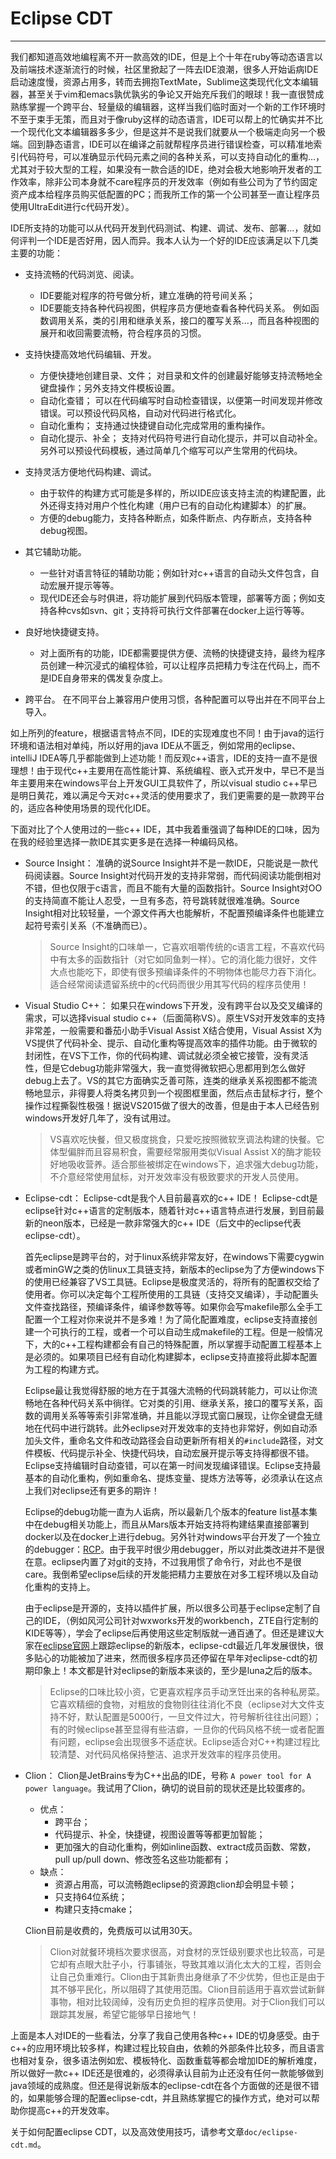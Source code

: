 # Eclipse CDT

***

我们都知道高效地编程离不开一款高效的IDE，但是上个十年在ruby等动态语言以及前端技术逐渐流行的时候，社区里掀起了一阵去IDE浪潮，很多人开始诟病IDE启动速度慢，资源占用多，转而去拥抱TextMate，Sublime这类现代化文本编辑器，甚至关于vim和emacs孰优孰劣的争论又开始充斥我们的眼球！我一直很赞成熟练掌握一个跨平台、轻量级的编辑器，这样当我们临时面对一个新的工作环境时不至于束手无策，而且对于像ruby这样的动态语言，IDE可以帮上的忙确实并不比一个现代化文本编辑器多多少，但是这并不是说我们就要从一个极端走向另一个极端。回到静态语言，IDE可以在编译之前就帮程序员进行错误检查，可以精准地索引代码符号，可以准确显示代码元素之间的各种关系，可以支持自动化的重构...，尤其对于较大型的工程，如果没有一款合适的IDE，绝对会极大地影响开发者的工作效率，除非公司本身就不care程序员的开发效率（例如有些公司为了节约固定资产成本给程序员购买低配置的PC；而我所工作的第一个公司甚至一直让程序员使用UltraEdit进行c代码开发）。

IDE所支持的功能可以从代码开发到代码测试、构建、调试、发布、部署...，就如何评判一个IDE是否好用，因人而异。我本人认为一个好的IDE应该满足以下几类主要的功能：

- 支持流畅的代码浏览、阅读。
    - IDE要能对程序的符号做分析，建立准确的符号间关系；
    - IDE要能支持各种代码视图，供程序员方便地查看各种代码关系。
    例如函数调用关系，类的引用和继承关系，接口的覆写关系...，而且各种视图的展开和收回需要流畅，符合程序员的习惯。

- 支持快捷高效地代码编辑、开发。
	- 方便快捷地创建目录、文件；
	对目录和文件的创建最好能够支持流畅地全键盘操作；另外支持文件模板设置。
	- 自动化查错；
	可以在代码编写时自动检查错误，以便第一时间发现并修改错误。可以预设代码风格，自动对代码进行格式化。
	- 自动化重构；
	支持通过快捷键自动化完成常用的重构操作。
	- 自动化提示、补全；
	支持对代码符号进行自动化提示，并可以自动补全。另外可以预设代码模板，通过简单几个缩写可以产生常用的代码块。

- 支持灵活方便地代码构建、调试。
	- 由于软件的构建方式可能是多样的，所以IDE应该支持主流的构建配置，此外还得支持对用户个性化构建（用户已有的自动化构建脚本）的扩展。
	- 方便的debug能力，支持各种断点，如条件断点、内存断点，支持各种debug视图。

- 其它辅助功能。
	- 一些针对语言特征的辅助功能；例如针对c\++语言的自动头文件包含，自动宏展开提示等等。
	- 现代IDE还会与时俱进，将功能扩展到代码版本管理，部署等方面；例如支持各种cvs如svn、git；支持将可执行文件部署在docker上运行等等。

- 良好地快捷键支持。
	- 对上面所有的功能，IDE都需要提供方便、流畅的快捷键支持，最终为程序员创建一种沉浸式的编程体验，可以让程序员把精力专注在代码上，而不是IDE自身带来的偶发复杂度上。

- 跨平台。
	在不同平台上兼容用户使用习惯，各种配置可以导出并在不同平台上导入。

如上所列的feature，根据语言特点不同，IDE的实现难度也不同！由于java的运行环境和语法相对单纯，所以好用的java IDE从不匮乏，例如常用的eclipse、intelliJ IDEA等几乎都能做到上述功能！而反观c\++语言，IDE的支持一直不是很理想！由于现代c\++主要用在高性能计算、系统编程、嵌入式开发中，早已不是当年主要用来在windows平台上开发GUI工具软件了，所以visual studio c\++早已是明日黄花，难以满足今天对c\++灵活的使用要求了，我们更需要的是一款跨平台的，适应各种使用场景的现代化IDE。

下面对比了个人使用过的一些c\++ IDE，其中我着重强调了每种IDE的口味，因为在我的经验里选择一款IDE其实更多是在选择一种编码风格。

- Source Insight：
准确的说Source Insight并不是一款IDE，只能说是一款代码阅读器。Source Insight对代码开发的支持非常弱，而代码阅读功能倒相对不错，但也仅限于c语言，而且不能有大量的函数指针。Source Insight对OO的支持简直不能让人忍受，一旦有多态，符号跳转就很难准确。Source Insight相对比较轻量，一个源文件再大也能解析，不配置预编译条件也能建立起符号索引关系（不准确而已）。

    > Source Insight的口味单一，它喜欢咀嚼传统的c语言工程，不喜欢代码中有太多的函数指针（对它如同鱼刺一样）。它的消化能力很好，文件大点也能吃下，即使有很多预编译条件的不明物体也能尽力吞下消化。适合经常阅读遗留系统中的c代码而很少用其写代码的程序员使用！

- Visual Studio C\++：
如果只在windows下开发，没有跨平台以及交叉编译的需求，可以选择visual studio c\++（后面简称VS）。原生VS对开发效率的支持非常差，一般需要和番茄小助手Visual Assist X结合使用，Visual Assist X为VS提供了代码补全、提示、自动化重构等提高效率的插件功能。由于微软的封闭性，在VS下工作，你的代码构建、调试就必须全被它接管，没有灵活性，但是它debug功能非常强大，我一直觉得微软把心思都用到怎么做好debug上去了。VS的其它方面确实乏善可陈，连类的继承关系视图都不能流畅地显示，非得要人将类名拷贝到一个视图框里面，然后点击鼠标才行，整个操作过程撕裂性极强！据说VS2015做了很大的改善，但是由于本人已经告别windows开发好几年了，没有试用过。

	> VS喜欢吃快餐，但又极度挑食，只爱吃按照微软烹调法构建的快餐。它体型偏胖而且容易积食，需要经常服用类似Visual Assist X的酶才能较好地吸收营养。适合那些被绑定在windows下，追求强大debug功能，不介意经常使用鼠标，对开发效率没有极致要求的开发人员使用。

- Eclipse-cdt：
Eclipse-cdt是我个人目前最喜欢的c\++ IDE！ Eclipse-cdt是eclipse针对c\++语言的定制版本，随着针对c\++语言特点进行发展，到目前最新的neon版本，已经是一款非常强大的c\++ IDE（后文中的eclipse代表eclipse-cdt）。

  首先eclipse是跨平台的，对于linux系统非常友好，在windows下需要cygwin或者minGW之类的仿linux工具链支持，新版本的eclipse为了方便windows下的使用已经兼容了VS工具链。Eclipse是极度灵活的，将所有的配置权交给了使用者。你可以决定每个工程所使用的工具链（支持交叉编译），手动配置头文件查找路径，预编译条件，编译参数等等。如果你会写makefile那么全手工配置一个工程对你来说并不是多难！为了简化配置难度，eclipse支持直接创建一个可执行的工程，或者一个可以自动生成makefile的工程。但是一般情况下，大的c\++工程构建都会有自己的特殊配置，所以掌握手动配置工程基本上是必须的。如果项目已经有自动化构建脚本，eclipse支持直接将此脚本配置为工程的构建方式。

  Eclipse最让我觉得舒服的地方在于其强大流畅的代码跳转能力，可以让你流畅地在各种代码关系中徜徉。它对类的引用、继承关系，接口的覆写关系，函数的调用关系等等索引非常准确，并且能以浮现式窗口展现，让你全键盘无缝地在代码中进行跳转。此外eclipse对开发效率的支持也非常好，例如自动添加头文件，重命名文件和改动路径会自动更新所有相关的`#include`路径，对文件模板、代码提示补全、快捷代码块，自动宏展开提示等支持得都很不错。Eclipse支持编辑时自动查错，可以在第一时间发现编译错误。Eclipse支持最基本的自动化重构，例如重命名、提炼变量、提炼方法等等，必须承认在这点上我们对eclipse还有更多的期许！

  Eclipse的debug功能一直为人诟病，所以最新几个版本的feature list基本集中在debug相关功能上，而且从Mars版本开始支持将构建结果直接部署到docker以及在docker上进行debug。另外针对windows平台开发了一个独立的debugger：[RCP](https://www.eclipse.org/cdt/downloads.php)。由于我平时很少用debugger，所以对此类改进并不是很在意。eclipse内置了对git的支持，不过我用惯了命令行，对此也不是很care。我倒希望eclipse后续的开发能把精力主要放在对多工程环境以及自动化重构的支持上。

  由于eclipse是开源的，支持以插件扩展，所以很多公司基于eclipse定制了自己的IDE，（例如风河公司针对wxworks开发的workbench，ZTE自行定制的KIDE等等），学会了eclipse后再使用这些定制版就一通百通了。但还是建议大家在[eclipse官网](www.eclipse.org)上跟踪eclipse的新版本，eclipse-cdt最近几年发展很快，很多贴心的功能被加了进来，然而很多程序员还停留在早年对eclipse-cdt的初期印象上！本文都是针对eclipse的新版本来谈的，至少是luna之后的版本。

	> Eclipse的口味比较小资，它更喜欢程序员手动烹饪出来的各种私房菜。它喜欢精细的食物，对粗放的食物则往往消化不良（eclipse对大文件支持不好，默认配置是5000行，一旦文件过大，符号解析往往出问题）；有的时候eclipse甚至显得有些洁癖，一旦你的代码风格不统一或者配置有问题，eclipse会出现很多不适症状。Eclipse适合对C\++构建过程比较清楚、对代码风格保持整洁、追求开发效率的程序员使用。

- Clion：
	Clion是JetBrains专为C\++出品的IDE，号称 `A power tool for A power language`。我试用了Clion，确切的说目前的现状还是比较蛋疼的。

    - 优点：
    	- 跨平台；
        - 代码提示、补全，快捷键，视图设置等等都更加智能；
        - 更加强大的自动化重构，例如inline函数、extract成员函数、常数，pull up/pull down、修改签名这些功能都有；
    - 缺点：
    	- 资源占用高，可以流畅跑eclipse的资源跑clion却会明显卡顿；
    	- 只支持64位系统；
    	- 构建只支持cmake；

	Clion目前是收费的，免费版可以试用30天。

	> Clion对就餐环境档次要求很高，对食材的烹饪级别要求也比较高，可是它却有点眼大肚子小，行事铺张，导致其难以消化太大的工程，否则会让自己负重难行。Clion由于其新贵出身继承了不少优势，但也正是由于其不够平民化，所以阻碍了其使用范围。Clion目前适用于喜欢尝试新鲜事物，相对比较阔绰，没有历史负担的程序员使用。对于Clion我们可以跟踪其发展，希望它能够早日接地气！

上面是本人对IDE的一些看法，分享了我自己使用各种c\++ IDE的切身感受。由于c\++的应用环境比较多样，构建过程比较自由，依赖的外部条件比较多，而且语言也相对复杂，很多语法例如宏、模板特化、函数重载等都会增加IDE的解析难度，所以做好一款c\++ IDE还是很难的，必须得承认目前为止还没有任何一款能够做到java领域的成熟度。但还是得说新版本的eclipse-cdt在各个方面做的还是很不错的，如果能够合理的配置eclipse-cdt，并且熟练掌握它的操作方式，绝对可以帮助你提高c\++的开发效率。

关于如何配置eclipse CDT，以及高效使用技巧，请参考文章`doc/eclipse-cdt.md`。